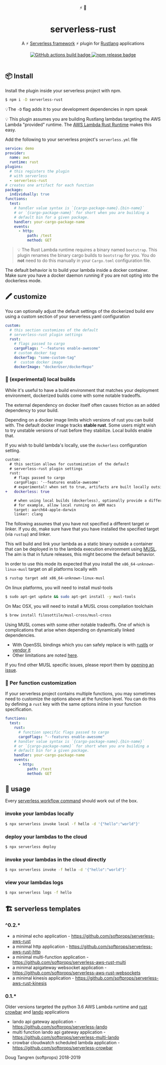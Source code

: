 <div align="center">
   ⚡ 🦀
</div>

<h1 align="center">
  serverless-rust
</h1>

<p align="center">
   A ⚡ <a href="https://www.serverless.com/framework/docs/">Serverless framework</a> ⚡ plugin for <a href="https://www.rust-lang.org/">Rustlang</a> applications
</p>

<div align="center">
  <a href="https://github.com/softprops/serverless-rust/actions">
    <img alt="GitHub actions build badge" src="https://github.com/softprops/serverless-rust/workflows/Main/badge.svg"/>
  </a>
  <a href="https://www.npmjs.com/package/serverless-rust">
    <img alt="npm release badge" src="https://img.shields.io/npm/v/serverless-rust.svg"/>
  </a>
</div>

<br />

## 📦 Install

Install the plugin inside your serverless project with npm.

```sh
$ npm i -D serverless-rust
```

💡The `-D` flag adds it to your development dependencies in npm speak

💡 This plugin assumes you are building Rustlang lambdas targeting the AWS Lambda "provided" runtime. The [AWS Lambda Rust Runtime](https://github.com/awslabs/aws-lambda-rust-runtime) makes this easy.

Add the following to your serverless project's `serverless.yml` file

```yaml
service: demo
provider:
  name: aws
  runtime: rust
plugins:
  # this registers the plugin
  # with serverless
  - serverless-rust
# creates one artifact for each function
package:
  individually: true
functions:
  test:
    # handler value syntax is `{cargo-package-name}.{bin-name}`
    # or `{cargo-package-name}` for short when you are building a
    # default bin for a given package.
    handler: your-cargo-package-name
    events:
      - http:
          path: /test
          method: GET
```

> 💡 The Rust Lambda runtime requires a binary named `bootstrap`. This plugin renames the binary cargo builds to `bootstrap` for you. You do **not** need to do this manually in your `Cargo.toml` configuration file.

The default behavior is to build your lambda inside a docker container. Make sure you have a docker daemon running if you are not opting into the dockerless mode.

## 🖍️ customize

You can optionally adjust the default settings of the dockerized build env using
a custom section of your serverless.yaml configuration

```yaml
custom:
  # this section customizes of the default
  # serverless-rust plugin settings
  rust:
    # flags passed to cargo
    cargoFlags: "--features enable-awesome"
    # custom docker tag
    dockerTag: "some-custom-tag"
    #  custom docker image
    dockerImage: "dockerUser/dockerRepo"
```

### 🥼 (experimental) local builds

While it's useful to have a build environment that matches your deployment
environment, dockerized builds come with some notable tradeoffs.

The external dependency on docker itself often causes friction as an added dependency to your build.

Depending on a docker image limits which versions of rust you can build with. The default docker image tracks **stable rust**. Some users might wish to try unstable versions of rust before they stabilize. Local builds enable that.

If you wish to build lambda's locally, use the `dockerless` configuration setting.

```diff
custom:
  # this section allows for customization of the default
  # serverless-rust plugin settings
  rust:
    # flags passed to cargo
    cargoFlags: '--features enable-awesome'
    # experimental! when set to true, artifacts are built locally outside of docker
+   dockerless: true

    # when using local builds (dockerless), optionally provide a different target and linker for the compiler
    # for example, allow local running on ARM macs
    target: aarch64-apple-darwin
    linker: clang
```

The following assumes that you have not specified a different target or linker. If you do, make sure have that you have installed the specified target (via `rustup`) and linker.

This will build and link your lambda as a static binary outside a container that can be deployed in to the lambda execution environment using [MUSL](https://doc.rust-lang.org/edition-guide/rust-2018/platform-and-target-support/musl-support-for-fully-static-binaries.html). The aim is that in future releases, this might become the default behavior.

In order to use this mode its expected that you install the `x86_64-unknown-linux-musl` target on all platforms locally with

```sh
$ rustup target add x86_64-unknown-linux-musl
```

On linux platforms, you will need to install musl-tools

```sh
$ sudo apt-get update && sudo apt-get install -y musl-tools
```

On Mac OSX, you will need to install a MUSL cross compilation toolchain

```sh
$ brew install filosottile/musl-cross/musl-cross
```

Using MUSL comes with some other notable tradeoffs. One of which is complications that arise when depending on dynamically linked dependencies.

- With OpenSSL bindings which you can safely replace is with [rustls](https://github.com/ctz/rustls) or [vendor it](https://docs.rs/openssl/0.10.29/openssl/#vendored)
- Other limitations are noted [here](https://github.com/KodrAus/rust-cross-compile#limitations).

If you find other MUSL specific issues, please report them by [opening an issue](https://github.com/softprops/serverless-rust/issues/new?template=bug_report.md).

### 🎨 Per function customization

If your serverless project contains multiple functions, you may sometimes
need to customize the options above at the function level. You can do this
by defining a `rust` key with the same options inline in your function
specification.

```yaml
functions:
  test:
    rust:
      # function specific flags passed to cargo
      cargoFlags: "--features enable-awesome"
    # handler value syntax is `{cargo-package-name}.{bin-name}`
    # or `{cargo-package-name}` for short when you are building a
    # default bin for a given package.
    handler: your-cargo-package-name
    events:
      - http:
          path: /test
          method: GET
```

## 🤸 usage

Every [serverless workflow command](https://serverless.com/framework/docs/providers/aws/guide/workflow/) should work out of the box.

### invoke your lambdas locally

```sh
$ npx serverless invoke local -f hello -d '{"hello":"world"}'
```

### deploy your lambdas to the cloud

```sh
$ npx serverless deploy
```

### invoke your lambdas in the cloud directly

```sh
$ npx serverless invoke -f hello -d '{"hello":"world"}'
```

### view your lambdas logs

```sh
$ npx serverless logs -f hello
```

## 🏗️ serverless templates

### ^0.2.\*

- a minimal echo application - https://github.com/softprops/serverless-aws-rust
- a minimal http application - https://github.com/softprops/serverless-aws-rust-http
- a minimal multi-function application - https://github.com/softprops/serverless-aws-rust-multi
- a minimal apigateway websocket application - https://github.com/softprops/serverless-aws-rust-websockets
- a minimal kinesis application - https://github.com/softprops/serverless-aws-rust-kinesis

### 0.1.\*

Older versions targeted the python 3.6 AWS Lambda runtime and [rust crowbar](https://github.com/ilianaw/rust-crowbar) and [lando](https://github.com/softprops/lando) applications

- lando api gateway application - https://github.com/softprops/serverless-lando
- multi function lando api gateway application - https://github.com/softprops/serverless-multi-lando
- crowbar cloudwatch scheduled lambda application - https://github.com/softprops/serverless-crowbar

Doug Tangren (softprops) 2018-2019
